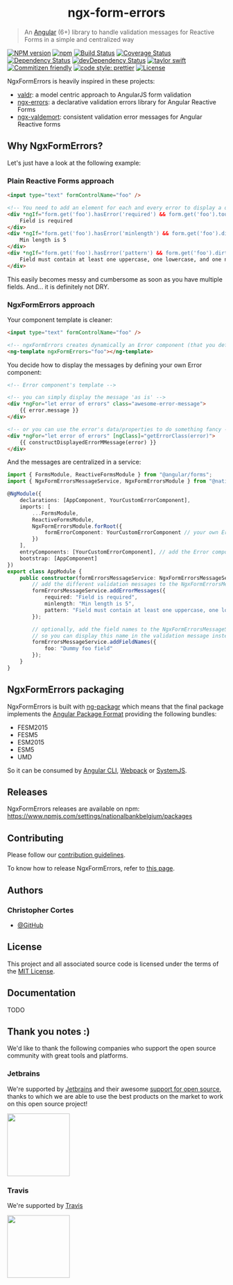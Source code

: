 <h1 align="center">
   ngx-form-errors
</h1>

> An [Angular](https://angular.io) (6+) library to handle validation messages for Reactive Forms in a simple and centralized way

[![NPM version](https://img.shields.io/npm/v/@nationalbankbelgium/ngx-form-errors.svg)](https://www.npmjs.com/package/@nationalbankbelgium/ngx-form-errors)
[![npm](https://img.shields.io/npm/dm/@nationalbankbelgium/ngx-form-errors.svg)](https://www.npmjs.com/package/@nationalbankbelgium/ngx-form-errors)
[![Build Status](https://travis-ci.org/NationalBankBelgium/ngx-form-errors.svg?branch=master)](https://travis-ci.org/NationalBankBelgium/ngx-form-errors)
[![Coverage Status](https://coveralls.io/repos/github/NationalBankBelgium/ngx-form-errors/badge.svg?branch=master)](https://coveralls.io/github/NationalBankBelgium/ngx-form-errors?branch=master)
[![Dependency Status](https://david-dm.org/NationalBankBelgium/ngx-form-errors.svg)](https://david-dm.org/NationalBankBelgium/ngx-form-errors)
[![devDependency Status](https://david-dm.org/NationalBankBelgium/ngx-form-errors/dev-status.svg)](https://david-dm.org/NationalBankBelgium/ngx-form-errors#info=devDependencies)
[![taylor swift](https://img.shields.io/badge/secured%20by-taylor%20swift-brightgreen.svg)](https://twitter.com/SwiftOnSecurity)
[![Commitizen friendly](https://img.shields.io/badge/commitizen-friendly-brightgreen.svg)](http://commitizen.github.io/cz-cli/)
[![code style: prettier](https://img.shields.io/badge/code_style-prettier-ff69b4.svg?style=flat-square)](https://github.com/prettier/prettier)
[![License](https://img.shields.io/cocoapods/l/AFNetworking.svg)](LICENSE)

NgxFormErrors is heavily inspired in these projects:

-   [valdr](https://github.com/netceteragroup/valdr): a model centric approach to AngularJS form validation
-   [ngx-errors](https://github.com/UltimateAngular/ngx-errors): a declarative validation errors library for Angular Reactive Forms
-   [ngx-valdemort](https://github.com/Ninja-Squad/ngx-valdemort): consistent validation error messages for Angular Reactive forms

## Why NgxFormErrors?

Let's just have a look at the following example:

### Plain Reactive Forms approach

```html
<input type="text" formControlName="foo" />

<!-- You need to add an element for each and every error to display a different message -->
<div *ngIf="form.get('foo').hasError('required') && form.get('foo').touched">
	Field is required
</div>
<div *ngIf="form.get('foo').hasError('minlength') && form.get('foo').dirty">
	Min length is 5
</div>
<div *ngIf="form.get('foo').hasError('pattern') && form.get('foo').dirty">
	Field must contain at least one uppercase, one lowercase, and one number
</div>
```

This easily becomes messy and cumbersome as soon as you have multiple fields. And... it is definitely not DRY.

### NgxFormErrors approach

Your component template is cleaner:

```html
<input type="text" formControlName="foo" />

<!-- ngxFormErrors creates dynamically an Error component (that you define) displaying all the different validation errors -->
<ng-template ngxFormErrors="foo"></ng-template>
```

You decide how to display the messages by defining your own Error component:

```html
<!-- Error component's template -->

<!-- you can simply display the message 'as is' -->
<div *ngFor="let error of errors" class="awesome-error-message">
	{{ error.message }}
</div>

<!-- or you can use the error's data/properties to do something fancy -->
<div *ngFor="let error of errors" [ngClass]="getErrorClass(error)">
	{{ constructDisplayedErrorMMessage(error) }}
</div>
```

And the messages are centralized in a service:

```typescript
import { FormsModule, ReactiveFormsModule } from "@angular/forms";
import { NgxFormErrorsMessageService, NgxFormErrorsModule } from "@nationalbankbelgium/ngx-form-errors";

@NgModule({
	declarations: [AppComponent, YourCustomErrorComponent],
	imports: [
		...FormsModule,
		ReactiveFormsModule,
		NgxFormErrorsModule.forRoot({
			formErrorComponent: YourCustomErrorComponent // your own Error component
		})
	],
	entryComponents: [YourCustomErrorComponent], // add the Error component here so it can be created dynamically
	bootstrap: [AppComponent]
})
export class AppModule {
	public constructor(formErrorsMessageService: NgxFormErrorsMessageService) {
		// add the different validation messages to the NgxFormErrorsMessageService
		formErrorsMessageService.addErrorMessages({
			required: "Field is required",
			minlength: "Min length is 5",
			pattern: "Field must contain at least one uppercase, one lowercase, and one number"
		});

		// optionally, add the field names to the NgxFormErrorsMessageService
		// so you can display this name in the validation message instead of the real field name!
		formErrorsMessageService.addFieldNames({
			foo: "Dummy foo field"
		});
	}
}
```

## NgxFormErrors packaging

NgxFormErrors is built with [ng-packagr](https://github.com/ng-packagr/ng-packagr) which means that the final package implements the [Angular Package Format](https://docs.google.com/document/d/1CZC2rcpxffTDfRDs6p1cfbmKNLA6x5O-NtkJglDaBVs/preview) providing the following bundles:

-   FESM2015
-   FESM5
-   ESM2015
-   ESM5
-   UMD

So it can be consumed by [Angular CLI](https://github.com/angular/angular-cli), [Webpack](https://github.com/webpack/webpack) or [SystemJS](https://github.com/systemjs/systemjs).

## Releases

NgxFormErrors releases are available on npm: https://www.npmjs.com/settings/nationalbankbelgium/packages

## Contributing

Please follow our [contribution guidelines](/CONTRIBUTING.md).

To know how to release NgxFormErrors, refer to [this page](/RELEASE.md).

## Authors

### Christopher Cortes

-   [@GitHub](https://github.com/christophercr)

## License

This project and all associated source code is licensed under the terms of the [MIT License](/LICENSE).

## Documentation

TODO

## Thank you notes :)

We'd like to thank the following companies who support the open source community with great tools and platforms.

### Jetbrains

We're supported by [Jetbrains](https://www.jetbrains.com) and their awesome [support for open source](https://www.jetbrains.com/buy/opensource/), thanks to which we are able to use the best products on the market to work on this open source project!

<a href="https://www.jetbrains.com"><img src="http://www.underconsideration.com/brandnew/archives/jetbrains_logo_detail.jpg" width="144px"></a>

### Travis

We're supported by [Travis](https://travis-ci.org/)

<a href="https://travis-ci.org/"><img src="https://travis-ci.com/images/logos/TravisCI-Full-Color.png" width="144px"></a>
